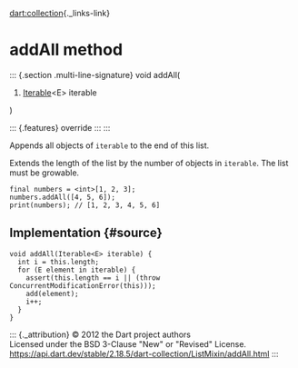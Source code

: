 [dart:collection](../../dart-collection/dart-collection-library){._links-link}

addAll method
=============

::: {.section .multi-line-signature}
void addAll(

1.  [Iterable](../../dart-core/iterable-class)\<E\> iterable

)

::: {.features}
override
:::
:::

Appends all objects of `iterable` to the end of this list.

Extends the length of the list by the number of objects in `iterable`.
The list must be growable.

``` {.language-dart data-language="dart"}
final numbers = <int>[1, 2, 3];
numbers.addAll([4, 5, 6]);
print(numbers); // [1, 2, 3, 4, 5, 6]
```

Implementation {#source}
--------------

``` {.language-dart data-language="dart"}
void addAll(Iterable<E> iterable) {
  int i = this.length;
  for (E element in iterable) {
    assert(this.length == i || (throw ConcurrentModificationError(this)));
    add(element);
    i++;
  }
}
```

::: {._attribution}
© 2012 the Dart project authors\
Licensed under the BSD 3-Clause \"New\" or \"Revised\" License.\
<https://api.dart.dev/stable/2.18.5/dart-collection/ListMixin/addAll.html>
:::

